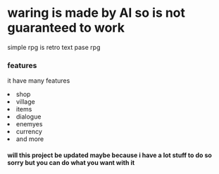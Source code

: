 # waring is made by AI so is not guaranteed to work

simple rpg is retro text pase rpg

<h3>features</h3>

it have many features

<li>shop</li>
<li>village</li>
<li>items</li>
<li>dialogue</li>
<li>enemyes</li>
<li>currency</li> 
<li>and more</li>

<h4>will this project be updated maybe because i have a lot stuff to do so sorry but you can do what you want with it</h4>
